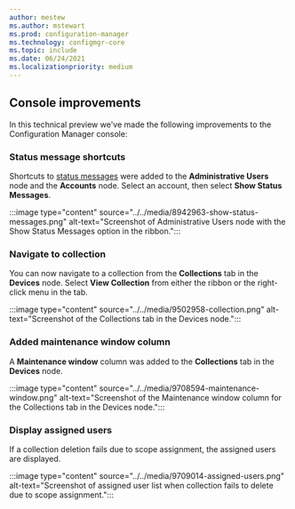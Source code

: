 ```yaml
---
author: mestew
ms.author: mstewart
ms.prod: configuration-manager
ms.technology: configmgr-core
ms.topic: include
ms.date: 06/24/2021
ms.localizationpriority: medium
---
```


## <a name="bkmk_console"></a> Console improvements
<!--9575773-->
In this technical preview we've made the following improvements to the Configuration Manager console:

### Status message shortcuts
<!--8942963-->
Shortcuts to [status messages](../../../../servers/manage/use-status-system.md) were added to the **Administrative Users** node and the **Accounts** node. Select an account, then select **Show Status Messages**.

:::image type="content" source="../../media/8942963-show-status-messages.png" alt-text="Screenshot of Administrative Users node with the Show Status Messages option in the ribbon.":::

### Navigate to collection
<!--9502958-->
You can now navigate to a collection from the **Collections** tab in the **Devices** node. Select **View Collection** from either the ribbon or the right-click menu in the tab. 

:::image type="content" source="../../media/9502958-collection.png" alt-text="Screenshot of the Collections tab in the Devices node.":::

### Added maintenance window column
<!--9708594-->
A **Maintenance window** column was added to the **Collections** tab in the **Devices** node.

:::image type="content" source="../../media/9708594-maintenance-window.png" alt-text="Screenshot of the Maintenance window column for the Collections tab in the Devices node.":::

### Display assigned users
<!--9709014-->
If a collection deletion fails due to scope assignment, the assigned users are displayed.

:::image type="content" source="../../media/9709014-assigned-users.png" alt-text="Screenshot of assigned user list when collection fails to delete due to scope assignment.":::
